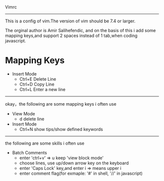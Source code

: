 Vimrc


----------
This is a config of vim.The version of vim should be 7.4 or larger.

The orginal author is Amir Salihefendic, and on the basis of this i add some mapping keys,and support 2 spaces instead of 1 tab,when coding javascript.

# Mapping Keys #
- Insert Mode
	- Ctrl+E Delete Line
	- Ctrl+D Copy Line
	- Ctrl+L Enter a new line

----------
okay，the following are some mapping keys i often use

- View Mode
	- d delete line
- Insert Mode
	- Ctrl+N show tips/show defined keywords

----------
the following are some skills i often use

- Batch Comments
	- enter 'ctrl+v' => u keep 'view block mode'
	- choose lines, use up/down arrow key on the keyboard
	- enter 'Caps Lock' key,and enter i => means upper i
	- enter comment flag(for exmaple: '#' in shell, '//' in javascript)

	

